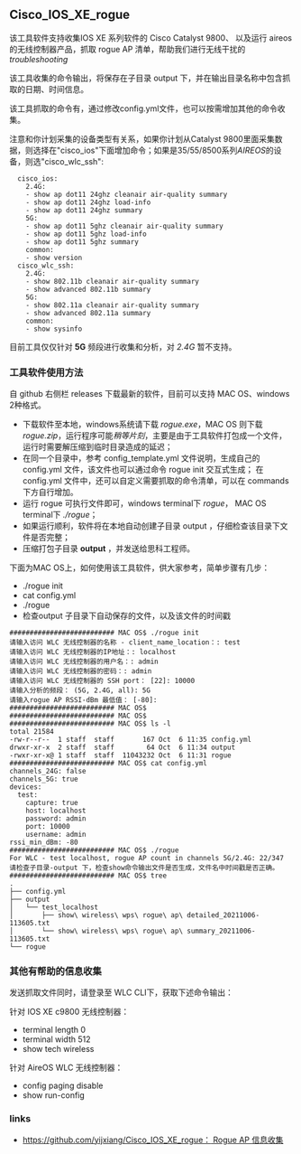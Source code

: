 ## Cisco_IOS_XE_rogue

该工具软件支持收集IOS XE 系列软件的 Cisco Catalyst 9800、 以及运行 aireos 的无线控制器产品，抓取 rogue AP 清单，帮助我们进行无线干扰的 *troubleshooting*

该工具收集的命令输出，将保存在子目录 output 下，并在输出目录名称中包含抓取的日期、时间信息。

该工具抓取的命令有，通过修改config.yml文件，也可以按需增加其他的命令收集。

注意和你计划采集的设备类型有关系，如果你计划从Catalyst 9800里面采集数据，则选择在"cisco_ios"下面增加命令；如果是35/55/8500系列*AIREOS*的设备，则选"cisco_wlc_ssh":

```
  cisco_ios:
    2.4G:
    - show ap dot11 24ghz cleanair air-quality summary
    - show ap dot11 24ghz load-info
    - show ap dot11 24ghz summary
    5G:
    - show ap dot11 5ghz cleanair air-quality summary
    - show ap dot11 5ghz load-info
    - show ap dot11 5ghz summary
    common:
    - show version
  cisco_wlc_ssh:
    2.4G:
    - show 802.11b cleanair air-quality summary
    - show advanced 802.11b summary
    5G:
    - show 802.11a cleanair air-quality summary
    - show advanced 802.11a summary
    common:
    - show sysinfo
```

目前工具仅仅针对 **5G** 频段进行收集和分析，对 *2.4G* 暂不支持。

### 工具软件使用方法

自 github 右侧栏 releases 下载最新的软件，目前可以支持 MAC OS、windows 2种格式。
- 下载软件至本地，windows系统请下载 *rogue.exe*，MAC OS 则下载 *rogue.zip*，运行程序可能*稍等片刻*，主要是由于工具软件打包成一个文件，运行时需要解压缩到临时目录造成的延迟；
- 在同一个目录中，参考 config_template.yml 文件说明，生成自己的 config.yml 文件，该文件也可以通过命令 rogue init 交互式生成；
    在 config.yml 文件中，还可以自定义需要抓取的命令清单，可以在 commands 下方自行增加。
- 运行 rogue 可执行文件即可，windows terminal下 *rogue*， MAC OS terminal下 *./rogue*；
- 如果运行顺利，软件将在本地自动创建子目录 output ，仔细检查该目录下文件是否完整；
- 压缩打包子目录 **output** ，并发送给思科工程师。


下面为MAC OS上，如何使用该工具软件，供大家参考，简单步骤有几步：
- ./rogue init
- cat config.yml
- ./rogue 
- 检查output 子目录下自动保存的文件，以及该文件的时间戳


```
########################## MAC OS$ ./rogue init
请输入访问 WLC 无线控制器的名称 - client_name_location：: test
请输入访问 WLC 无线控制器的IP地址：: localhost
请输入访问 WLC 无线控制器的用户名：: admin
请输入访问 WLC 无线控制器的密码：: admin
请输入访问 WLC 无线控制器的 SSH port： [22]: 10000
请输入分析的频段： (5G, 2.4G, all): 5G
请输入rogue AP RSSI-dBm 最低值： [-80]: 
########################## MAC OS$ 
########################## MAC OS$ 
########################## MAC OS$ ls -l
total 21584
-rw-r--r--  1 staff  staff       167 Oct  6 11:35 config.yml
drwxr-xr-x  2 staff  staff        64 Oct  6 11:34 output
-rwxr-xr-x@ 1 staff  staff  11043232 Oct  6 11:31 rogue
########################## MAC OS$ cat config.yml 
channels_24G: false
channels_5G: true
devices:
  test:
    capture: true
    host: localhost
    password: admin
    port: 10000
    username: admin
rssi_min_dBm: -80
########################## MAC OS$ ./rogue 
For WLC - test localhost, rogue AP count in channels 5G/2.4G: 22/347
请检查子目录-output 下，检查show命令输出文件是否生成，文件名中时间戳是否正确。
########################## MAC OS$ tree
.
├── config.yml
├── output
│   └── test_localhost
│       ├── show\ wireless\ wps\ rogue\ ap\ detailed_20211006-113605.txt
│       └── show\ wireless\ wps\ rogue\ ap\ summary_20211006-113605.txt
└── rogue
```

###  其他有帮助的信息收集

发送抓取文件同时，请登录至 WLC CLI下，获取下述命令输出：

针对 IOS XE c9800 无线控制器：

- terminal length 0
- terminal width 512
- show tech wireless


针对 AireOS WLC 无线控制器：
- config paging disable
- show run-config


### links

- [ https://github.com/yijxiang/Cisco_IOS_XE_rogue： Rogue AP 信息收集](https://github.com/yijxiang/Cisco_IOS_XE_rogue/releases)